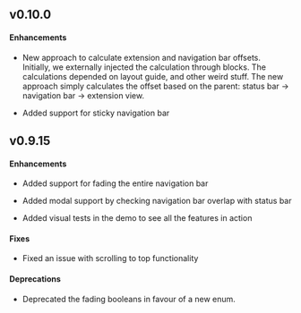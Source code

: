 
## v0.10.0

#### Enhancements

+ New approach to calculate extension and navigation bar offsets.<br />
Initially, we externally injected the calculation through blocks. The calculations depended on layout guide, and other weird stuff. The new approach simply calculates the offset based on the parent: status bar -> navigation bar -> extension view.

+ Added support for sticky navigation bar

## v0.9.15

#### Enhancements

+ Added support for fading the entire navigation bar

+ Added modal support by checking navigation bar overlap with status bar

+ Added visual tests in the demo to see all the features in action

#### Fixes

+ Fixed an issue with scrolling to top functionality

#### Deprecations

+ Deprecated the fading booleans in favour of a new enum.
